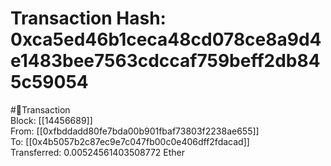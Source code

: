 
Transaction Hash: 0xca5ed46b1ceca48cd078ce8a9d4e1483bee7563cdccaf759beff2db845c59054
====================================================================================
  
#💸Transaction  
Block: [[14456689]]  
From: [[0xfbddadd80fe7bda00b901fbaf73803f2238ae655]]  
To: [[0x4b5057b2c87ec9e7c047fb00c0e406dff2fdacad]]  
Transferred: 0.00524561403508772 Ether